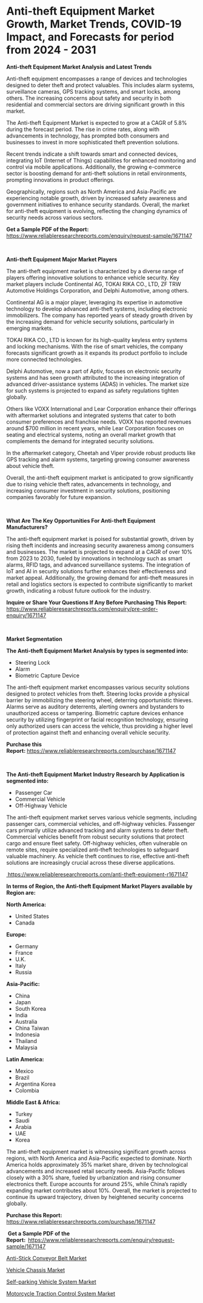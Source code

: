 <p><h1>Anti-theft Equipment Market Growth, Market Trends, COVID-19 Impact, and Forecasts for period from 2024 - 2031</h1></p><p><strong>Anti-theft Equipment Market Analysis and Latest Trends</strong></p>
<p><p>Anti-theft equipment encompasses a range of devices and technologies designed to deter theft and protect valuables. This includes alarm systems, surveillance cameras, GPS tracking systems, and smart locks, among others. The increasing concerns about safety and security in both residential and commercial sectors are driving significant growth in this market. </p><p>The Anti-theft Equipment Market is expected to grow at a CAGR of 5.8% during the forecast period. The rise in crime rates, along with advancements in technology, has prompted both consumers and businesses to invest in more sophisticated theft prevention solutions. </p><p>Recent trends indicate a shift towards smart and connected devices, integrating IoT (Internet of Things) capabilities for enhanced monitoring and control via mobile applications. Additionally, the growing e-commerce sector is boosting demand for anti-theft solutions in retail environments, prompting innovations in product offerings. </p><p>Geographically, regions such as North America and Asia-Pacific are experiencing notable growth, driven by increased safety awareness and government initiatives to enhance security standards. Overall, the market for anti-theft equipment is evolving, reflecting the changing dynamics of security needs across various sectors.</p></p>
<p><strong>Get a Sample PDF of the Report:&nbsp;</strong> <a href="https://www.reliableresearchreports.com/enquiry/request-sample/1671147?utm_campaign=120&utm_medium=2&utm_source=Github&utm_content=ia&utm_term=27122024&utm_id=anti-theft-equipment">https://www.reliableresearchreports.com/enquiry/request-sample/1671147</a></p>
<p>&nbsp;</p>
<p><strong>Anti-theft Equipment Major Market Players</strong></p>
<p><p>The anti-theft equipment market is characterized by a diverse range of players offering innovative solutions to enhance vehicle security. Key market players include Continental AG, TOKAI RIKA CO., LTD, ZF TRW Automotive Holdings Corporation, and Delphi Automotive, among others.</p><p>Continental AG is a major player, leveraging its expertise in automotive technology to develop advanced anti-theft systems, including electronic immobilizers. The company has reported years of steady growth driven by the increasing demand for vehicle security solutions, particularly in emerging markets.</p><p>TOKAI RIKA CO., LTD is known for its high-quality keyless entry systems and locking mechanisms. With the rise of smart vehicles, the company forecasts significant growth as it expands its product portfolio to include more connected technologies.</p><p>Delphi Automotive, now a part of Aptiv, focuses on electronic security systems and has seen growth attributed to the increasing integration of advanced driver-assistance systems (ADAS) in vehicles. The market size for such systems is projected to expand as safety regulations tighten globally.</p><p>Others like VOXX International and Lear Corporation enhance their offerings with aftermarket solutions and integrated systems that cater to both consumer preferences and franchise needs. VOXX has reported revenues around $700 million in recent years, while Lear Corporation focuses on seating and electrical systems, noting an overall market growth that complements the demand for integrated security solutions.</p><p>In the aftermarket category, Cheetah and Viper provide robust products like GPS tracking and alarm systems, targeting growing consumer awareness about vehicle theft.</p><p>Overall, the anti-theft equipment market is anticipated to grow significantly due to rising vehicle theft rates, advancements in technology, and increasing consumer investment in security solutions, positioning companies favorably for future expansion.</p></p>
<p>&nbsp;</p>
<p><strong>What Are The Key Opportunities For Anti-theft Equipment Manufacturers?</strong></p>
<p><p>The anti-theft equipment market is poised for substantial growth, driven by rising theft incidents and increasing security awareness among consumers and businesses. The market is projected to expand at a CAGR of over 10% from 2023 to 2030, fueled by innovations in technology such as smart alarms, RFID tags, and advanced surveillance systems. The integration of IoT and AI in security solutions further enhances their effectiveness and market appeal. Additionally, the growing demand for anti-theft measures in retail and logistics sectors is expected to contribute significantly to market growth, indicating a robust future outlook for the industry.</p></p>
<p><strong>Inquire or Share Your Questions If Any Before Purchasing This Report:</strong> <a href="https://www.reliableresearchreports.com/enquiry/pre-order-enquiry/1671147?utm_campaign=120&utm_medium=2&utm_source=Github&utm_content=ia&utm_term=27122024&utm_id=anti-theft-equipment">https://www.reliableresearchreports.com/enquiry/pre-order-enquiry/1671147</a></p>
<p>&nbsp;</p>
<p><strong>Market Segmentation</strong></p>
<p><strong>The Anti-theft Equipment Market Analysis by types is segmented into:</strong></p>
<p><ul><li>Steering Lock</li><li>Alarm</li><li>Biometric Capture Device</li></ul></p>
<p><p>The anti-theft equipment market encompasses various security solutions designed to protect vehicles from theft. Steering locks provide a physical barrier by immobilizing the steering wheel, deterring opportunistic thieves. Alarms serve as auditory deterrents, alerting owners and bystanders to unauthorized access or tampering. Biometric capture devices enhance security by utilizing fingerprint or facial recognition technology, ensuring only authorized users can access the vehicle, thus providing a higher level of protection against theft and enhancing overall vehicle security.</p></p>
<p><strong>Purchase this Report:&nbsp;</strong><a href="https://www.reliableresearchreports.com/purchase/1671147?utm_campaign=120&utm_medium=2&utm_source=Github&utm_content=ia&utm_term=27122024&utm_id=anti-theft-equipment">https://www.reliableresearchreports.com/purchase/1671147</a></p>
<p>&nbsp;</p>
<p><strong>The Anti-theft Equipment Market Industry Research by Application is segmented into:</strong></p>
<p><ul><li>Passenger Car</li><li>Commercial Vehicle</li><li>Off-Highway Vehicle</li></ul></p>
<p><p>The anti-theft equipment market serves various vehicle segments, including passenger cars, commercial vehicles, and off-highway vehicles. Passenger cars primarily utilize advanced tracking and alarm systems to deter theft. Commercial vehicles benefit from robust security solutions that protect cargo and ensure fleet safety. Off-highway vehicles, often vulnerable on remote sites, require specialized anti-theft technologies to safeguard valuable machinery. As vehicle theft continues to rise, effective anti-theft solutions are increasingly crucial across these diverse applications.</p></p>
<p><a href="https://www.reliableresearchreports.com/anti-theft-equipment-r1671147?utm_campaign=120&utm_medium=2&utm_source=Github&utm_content=ia&utm_term=27122024&utm_id=anti-theft-equipment">&nbsp;https://www.reliableresearchreports.com/anti-theft-equipment-r1671147</a></p>
<p><strong>In terms of Region, the Anti-theft Equipment Market Players available by Region are:</strong></p>
<p>
    <p> <strong> North America: </strong>
        <ul>
            <li>United States</li>
            <li>Canada</li>
        </ul>
        </p> 
    <p> <strong> Europe: </strong>
        <ul>
            <li>Germany</li>
            <li>France</li>
            <li>U.K.</li>
            <li>Italy</li>
            <li>Russia</li>
        </ul>
        </p> 
    <p> <strong> Asia-Pacific: </strong>
        <ul>
            <li>China</li>
            <li>Japan</li>
            <li>South Korea</li>
            <li>India</li>
            <li>Australia</li>
            <li>China Taiwan</li>
            <li>Indonesia</li>
            <li>Thailand</li>
            <li>Malaysia</li>
        </ul>
        </p> 
    <p> <strong> Latin America: </strong>
        <ul>
            <li>Mexico</li>
            <li>Brazil</li>
            <li>Argentina Korea</li>
            <li>Colombia</li>
        </ul>
        </p> 
    <p> <strong> Middle East & Africa: </strong>
        <ul>
            <li>Turkey</li>
            <li>Saudi</li>
            <li>Arabia</li>
            <li>UAE</li>
            <li>Korea</li>
        </ul>
    </p>
    </p>
<p><p>The anti-theft equipment market is witnessing significant growth across regions, with North America and Asia-Pacific expected to dominate. North America holds approximately 35% market share, driven by technological advancements and increased retail security needs. Asia-Pacific follows closely with a 30% share, fueled by urbanization and rising consumer electronics theft. Europe accounts for around 25%, while China’s rapidly expanding market contributes about 10%. Overall, the market is projected to continue its upward trajectory, driven by heightened security concerns globally.</p></p>
<p><strong>Purchase this Report: </strong><a href="https://www.reliableresearchreports.com/purchase/1671147?utm_campaign=120&utm_medium=2&utm_source=Github&utm_content=ia&utm_term=27122024&utm_id=anti-theft-equipment">https://www.reliableresearchreports.com/purchase/1671147</a></p>
<p>&nbsp;<strong>Get a Sample PDF of the Report:&nbsp;&nbsp;</strong><a href="https://www.reliableresearchreports.com/enquiry/request-sample/1671147?utm_campaign=120&utm_medium=2&utm_source=Github&utm_content=ia&utm_term=27122024&utm_id=anti-theft-equipment">https://www.reliableresearchreports.com/enquiry/request-sample/1671147</a></p>
<p><strong></strong></p>
<p><p><a href="https://github.com/maclarensidney/Market-Research-Report-List-1/blob/main/anti-stick-conveyor-belt-market.md?utm_campaign=120&utm_medium=2&utm_source=Github&utm_content=ia&utm_term=27122024&utm_id=anti-theft-equipment">Anti-Stick Conveyor Belt Market</a></p><p><a href="https://github.com/joannesouthgate/Market-Research-Report-List-5/blob/main/vehicle-chassis-market.md?utm_campaign=120&utm_medium=2&utm_source=Github&utm_content=ia&utm_term=27122024&utm_id=anti-theft-equipment">Vehicle Chassis Market</a></p><p><a href="https://github.com/DianaWilson796/Market-Research-Report-List-1/blob/main/self-parking-vehicle-system-market.md?utm_campaign=120&utm_medium=2&utm_source=Github&utm_content=ia&utm_term=27122024&utm_id=anti-theft-equipment">Self-parking Vehicle System Market</a></p><p><a href="https://github.com/sofayahoo2023/Market-Research-Report-List-6/blob/main/motorcycle-traction-control-system-market.md?utm_campaign=120&utm_medium=2&utm_source=Github&utm_content=ia&utm_term=27122024&utm_id=anti-theft-equipment">Motorcycle Traction Control System Market</a></p></p>